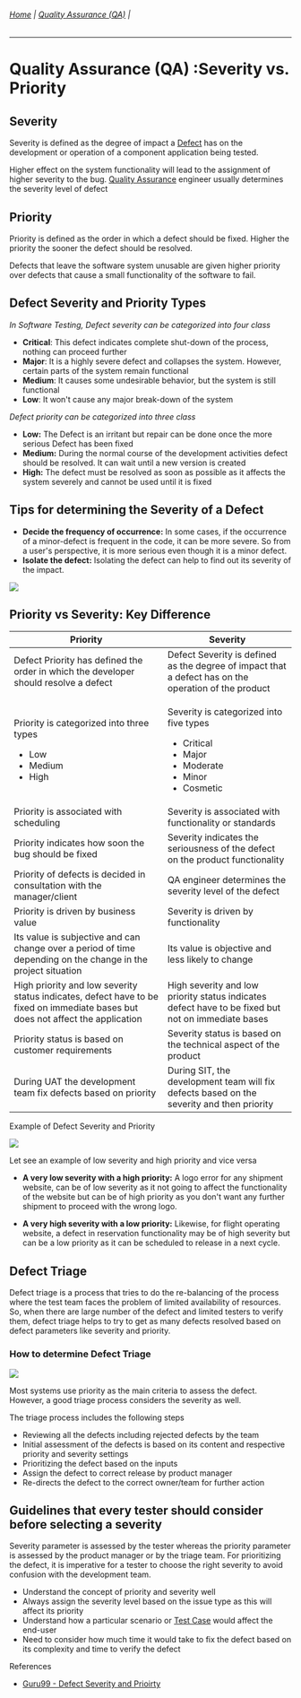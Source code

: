 ###### [Home](https://github.com/RyKaj/Documentation/blob/master/README.md) | [Quality Assurance (QA)](https://github.com/RyKaj/Documentation/tree/master/QA/README.md) |
------------


# Quality Assurance (QA) :Severity vs. Priority

## Severity

Severity is defined as the degree of impact a
[Defect](https://www.guru99.com/the-unconventional-guide-to-defect-management.md)
has on the development or operation of a component application being
tested.

Higher effect on the system functionality will lead to the assignment of
higher severity to the bug. [Quality Assurance](https://www.guru99.com/all-about-quality-assurance.md)
engineer usually determines the severity level of defect

## Priority

Priority is defined as the order in which a defect should be fixed.
Higher the priority the sooner the defect should be resolved.

Defects that leave the software system unusable are given higher
priority over defects that cause a small functionality of the software
to fail.

## Defect Severity and Priority Types

*In Software Testing, Defect severity can be categorized into four
class*

  - **Critical**: This defect indicates complete shut-down of the
	process, nothing can proceed further
  - **Major**: It is a highly severe defect and collapses the system.
	However, certain parts of the system remain functional
  - **Medium**: It causes some undesirable behavior, but the system is
	still functional
  - **Low**: It won't cause any major break-down of the system

*Defect priority can be categorized into three class*

  - **Low:** The Defect is an irritant but repair can be done once the
	more serious Defect has been fixed
  - **Medium:** During the normal course of the development activities
	defect should be resolved. It can wait until a new version is
	created
  - **High:** The defect must be resolved as soon as possible as it
	affects the system severely and cannot be used until it is fixed

## Tips for determining the Severity of a Defect

  - **Decide the frequency of occurrence:** In some cases, if the
	occurrence of a minor-defect is frequent in the code, it can be more
	severe. So from a user's perspective, it is more serious even though
	it is a minor defect.
  - **Isolate the defect:** Isolating the defect can help to find out
	its severity of the impact.

![](https://www.guru99.com/images/5-2015/050115_0552_PriorityVsS1.gif)

## Priority vs Severity: Key Difference

<table>
	<thead>
		<tr>
			<th>Priority</th>
			<th>Severity</th>
		</tr>
	</thead>
	<tbody>
		<tr>
			<td>Defect Priority has defined the order in which the developer should resolve a defect</td>
			<td>Defect Severity is defined as the degree of impact that a defect has on the operation of the product</td>
		</tr>
		<tr>
			<td>
				<p>Priority is categorized into three types</p>
				<ul>
					<li>Low</li>
					<li>Medium</li>
					<li>High</li>
				</ul>
			</td>
			<td>
				<p>Severity is categorized into five types</p>
				<ul>
					<li>Critical</li>
					<li>Major</li>
					<li>Moderate</li>
					<li>Minor</li>
					<li>Cosmetic</li>
				</ul>
			</td>
		</tr>
		<tr>
			<td>Priority is associated with scheduling</td>
			<td>Severity is associated with functionality or standards</td>
		</tr>
		<tr>
			<td>Priority indicates how soon the bug should be fixed</td>
			<td>Severity indicates the seriousness of the defect on the product functionality</td>
		</tr>
		<tr>
			<td>Priority of defects is decided in consultation with the manager/client</td>
			<td>QA engineer determines the severity level of the defect</td>
		</tr>
		<tr>
			<td>Priority is driven by business value</td>
			<td>Severity is driven by functionality</td>
		</tr>
		<tr>
			<td>Its value is subjective and can change over a period of time depending on the change in the project situation</td>
			<td>Its value is objective and less likely to change</td>
		</tr>
		<tr>
			<td>High priority and low severity status indicates, defect have to be fixed on immediate bases but does not affect the application</td>
			<td>High severity and low priority status indicates defect have to be fixed but not on immediate bases</td>
		</tr>
		<tr>
			<td>Priority status is based on customer requirements</td>
			<td>Severity status is based on the technical aspect of the product</td>
		</tr>
		<tr>
			<td>During UAT the development team fix defects based on priority</td>
			<td>During SIT, the development team will fix defects based on the severity and then priority</td>
		</tr>
	</tbody>
</table>


Example of Defect Severity and Priority

![](https://www.guru99.com/images/5-2015/050115_0552_PriorityVsS2.png)

Let see an example of low severity and high priority and vice versa

  - **A very low severity with a high priority:** A logo error for any
	shipment website, can be of low severity as it not going to affect
	the functionality of the website but can be of high priority as you
	don't want any further shipment to proceed with the wrong logo.

  - **A very high severity with a low priority:** Likewise, for flight
	operating website, a defect in reservation functionality may be of
	high severity but can be a low priority as it can be scheduled to
	release in a next cycle.

## Defect Triage

Defect triage is a process that tries to do the re-balancing of the
process where the test team faces the problem of limited availability of
resources. So, when there are large number of the defect and limited
testers to verify them, defect triage helps to try to get as many
defects resolved based on defect parameters like severity and priority.

### How to determine Defect Triage

![](https://www.guru99.com/images/5-2015/050115_0552_PriorityVsS3.png)

Most systems use priority as the main criteria to assess the defect.
However, a good triage process considers the severity as well.

The triage process includes the following steps

  - Reviewing all the defects including rejected defects by the team
  - Initial assessment of the defects is based on its content and
	respective priority and severity settings
  - Prioritizing the defect based on the inputs
  - Assign the defect to correct release by product manager
  - Re-directs the defect to the correct owner/team for further action

## Guidelines that every tester should consider before selecting a severity

Severity parameter is assessed by the tester whereas the priority
parameter is assessed by the product manager or by the triage team. For
prioritizing the defect, it is imperative for a tester to choose the
right severity to avoid confusion with the development team.

  - Understand the concept of priority and severity well
  - Always assign the severity level based on the issue type as this
	will affect its priority
  - Understand how a particular scenario or [Test Case](https://www.guru99.com/test-case.md) would affect the
	end-user
  - Need to consider how much time it would take to fix the defect based
	on its complexity and time to verify the defect

References

  - [Guru99 - Defect Severity and Prioirty](https://www.guru99.com/defect-severity-in-software-testing.md)
